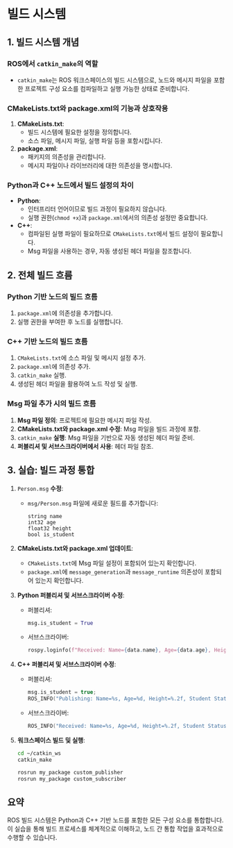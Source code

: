# 빌드 시스템

## 1. 빌드 시스템 개념

### **ROS에서** `catkin_make`**의 역할**

* `catkin_make`는 ROS 워크스페이스의 빌드 시스템으로, 노드와 메시지 파일을 포함한 프로젝트 구성 요소를 컴파일하고 실행 가능한 상태로 준비합니다.

### **CMakeLists.txt와 package.xml의 기능과 상호작용**

1. **CMakeLists.txt**:
   * 빌드 시스템에 필요한 설정을 정의합니다.
   * 소스 파일, 메시지 파일, 실행 파일 등을 포함시킵니다.
2. **package.xml**:
   * 패키지의 의존성을 관리합니다.
   * 메시지 파일이나 라이브러리에 대한 의존성을 명시합니다.

### **Python과 C++ 노드에서 빌드 설정의 차이**

* **Python**:
  * 인터프리터 언어이므로 빌드 과정이 필요하지 않습니다.
  * 실행 권한(`chmod +x`)과 `package.xml`에서의 의존성 설정만 중요합니다.
* **C++**:
  * 컴파일된 실행 파일이 필요하므로 `CMakeLists.txt`에서 빌드 설정이 필요합니다.
  * Msg 파일을 사용하는 경우, 자동 생성된 헤더 파일을 참조합니다.

## 2. 전체 빌드 흐름

### Python 기반 노드의 빌드 흐름

1. `package.xml`에 의존성을 추가합니다.
2. 실행 권한을 부여한 후 노드를 실행합니다.

### C++ 기반 노드의 빌드 흐름

1. `CMakeLists.txt`에 소스 파일 및 메시지 설정 추가.
2. `package.xml`에 의존성 추가.
3. `catkin_make` 실행.
4. 생성된 헤더 파일을 활용하여 노드 작성 및 실행.

### Msg 파일 추가 시의 빌드 흐름

1. **Msg 파일 정의**: 프로젝트에 필요한 메시지 파일 작성.
2. **CMakeLists.txt와 package.xml 수정**: Msg 파일을 빌드 과정에 포함.
3. `catkin_make` **실행**: Msg 파일을 기반으로 자동 생성된 헤더 파일 준비.
4. **퍼블리셔 및 서브스크라이버에서 사용**: 헤더 파일 참조.

## 3. 실습: 빌드 과정 통합

1. `Person.msg` **수정**:
   *   `msg/Person.msg` 파일에 새로운 필드를 추가합니다:

       ```msg
       string name
       int32 age
       float32 height
       bool is_student
       ```
2. **CMakeLists.txt와 package.xml 업데이트**:
   * `CMakeLists.txt`에 Msg 파일 설정이 포함되어 있는지 확인합니다.
   * `package.xml`에 `message_generation`과 `message_runtime` 의존성이 포함되어 있는지 확인합니다.
3. **Python 퍼블리셔 및 서브스크라이버 수정**:
   *   퍼블리셔:

       ```python
       msg.is_student = True
       ```
   *   서브스크라이버:

       ```python
       rospy.loginfo(f"Received: Name={data.name}, Age={data.age}, Height={data.height}, Student Status: {data.is_student}")
       ```
4. **C++ 퍼블리셔 및 서브스크라이버 수정**:
   *   퍼블리셔:

       ```cpp
       msg.is_student = true;
       ROS_INFO("Publishing: Name=%s, Age=%d, Height=%.2f, Student Status: %s", msg.name.c_str(), msg.age, msg.height, msg.is_student ? "True" : "False");
       ```
   *   서브스크라이버:

       ```cpp
       ROS_INFO("Received: Name=%s, Age=%d, Height=%.2f, Student Status: %s", msg->name.c_str(), msg->age, msg->height, msg->is_student ? "True" : "False");
       ```
5.  **워크스페이스 빌드 및 실행**:

    ```bash
    cd ~/catkin_ws
    catkin_make

    rosrun my_package custom_publisher
    rosrun my_package custom_subscriber
    ```

## 요약

ROS 빌드 시스템은 Python과 C++ 기반 노드를 포함한 모든 구성 요소를 통합합니다. 이 실습을 통해 빌드 프로세스를 체계적으로 이해하고, 노드 간 통합 작업을 효과적으로 수행할 수 있습니다.

